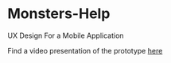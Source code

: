 # Monsters-Help
UX Design For a Mobile Application

Find a video presentation of the prototype [here](https://www.youtube.com/watch?v=_zyF0l8guC8)
